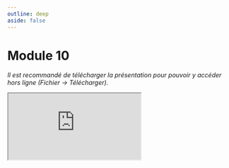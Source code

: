 ```yaml
---
outline: deep
aside: false
---
```

# Module 10

*Il est recommandé de télécharger la présentation pour pouvoir y accéder hors ligne (Fichier -> Télécharger).*

<iframe src="https://docs.google.com/presentation/d/1BIwsAHu1uFiGqVvCz3DifgIiKKgWjD4l/edit?usp=sharing&ouid=101914884112510485401&rtpof=true&sd=true"></iframe>

